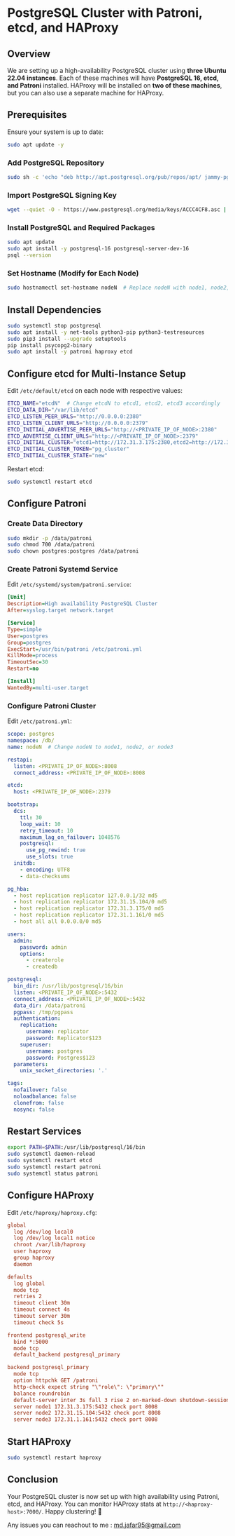 # PostgreSQL Cluster with Patroni, etcd, and HAProxy

## Overview
We are setting up a high-availability PostgreSQL cluster using **three Ubuntu 22.04 instances**. Each of these machines will have **PostgreSQL 16, etcd, and Patroni** installed. HAProxy will be installed on **two of these machines**, but you can also use a separate machine for HAProxy.

## Prerequisites
Ensure your system is up to date:
```sh
sudo apt update -y 
```

### Add PostgreSQL Repository
```sh
sudo sh -c 'echo "deb http://apt.postgresql.org/pub/repos/apt/ jammy-pgdg main" > /etc/apt/sources.list.d/pgdg.list'
```

### Import PostgreSQL Signing Key
```sh
wget --quiet -O - https://www.postgresql.org/media/keys/ACCC4CF8.asc | sudo apt-key add -
```

### Install PostgreSQL and Required Packages
```sh
sudo apt update 
sudo apt install -y postgresql-16 postgresql-server-dev-16
psql --version
```

### Set Hostname (Modify for Each Node)
```sh
sudo hostnamectl set-hostname nodeN  # Replace nodeN with node1, node2, or node3
```

## Install Dependencies
```sh
sudo systemctl stop postgresql
sudo apt install -y net-tools python3-pip python3-testresources
sudo pip3 install --upgrade setuptools
pip install psycopg2-binary
sudo apt install -y patroni haproxy etcd
```

## Configure etcd for Multi-Instance Setup
Edit `/etc/default/etcd` on each node with respective values:
```sh
ETCD_NAME="etcdN"  # Change etcdN to etcd1, etcd2, etcd3 accordingly
ETCD_DATA_DIR="/var/lib/etcd"
ETCD_LISTEN_PEER_URLS="http://0.0.0.0:2380"
ETCD_LISTEN_CLIENT_URLS="http://0.0.0.0:2379"
ETCD_INITIAL_ADVERTISE_PEER_URLS="http://<PRIVATE_IP_OF_NODE>:2380"
ETCD_ADVERTISE_CLIENT_URLS="http://<PRIVATE_IP_OF_NODE>:2379"
ETCD_INITIAL_CLUSTER="etcd1=http://172.31.3.175:2380,etcd2=http://172.31.15.104:2380,etcd3=http://172.31.1.161:2380"
ETCD_INITIAL_CLUSTER_TOKEN="pg_cluster"
ETCD_INITIAL_CLUSTER_STATE="new"
```
Restart etcd:
```sh
sudo systemctl restart etcd
```

## Configure Patroni
### Create Data Directory
```sh
sudo mkdir -p /data/patroni
sudo chmod 700 /data/patroni
sudo chown postgres:postgres /data/patroni
```

### Create Patroni Systemd Service
Edit `/etc/systemd/system/patroni.service`:
```ini
[Unit]
Description=High availability PostgreSQL Cluster
After=syslog.target network.target

[Service]
Type=simple
User=postgres
Group=postgres
ExecStart=/usr/bin/patroni /etc/patroni.yml
KillMode=process
TimeoutSec=30
Restart=no

[Install]
WantedBy=multi-user.target
```

### Configure Patroni Cluster
Edit `/etc/patroni.yml`:
```yaml
scope: postgres
namespace: /db/
name: nodeN  # Change nodeN to node1, node2, or node3

restapi:
  listen: <PRIVATE_IP_OF_NODE>:8008
  connect_address: <PRIVATE_IP_OF_NODE>:8008

etcd:
  host: <PRIVATE_IP_OF_NODE>:2379

bootstrap:
  dcs:
    ttl: 30
    loop_wait: 10
    retry_timeout: 10
    maximum_lag_on_failover: 1048576
    postgresql:
      use_pg_rewind: true
      use_slots: true
  initdb:
    - encoding: UTF8
    - data-checksums

pg_hba:
  - host replication replicator 127.0.0.1/32 md5
  - host replication replicator 172.31.15.104/0 md5
  - host replication replicator 172.31.3.175/0 md5
  - host replication replicator 172.31.1.161/0 md5
  - host all all 0.0.0.0/0 md5

users:
  admin:
    password: admin
    options:
      - createrole
      - createdb

postgresql:
  bin_dir: /usr/lib/postgresql/16/bin
  listen: <PRIVATE_IP_OF_NODE>:5432
  connect_address: <PRIVATE_IP_OF_NODE>:5432
  data_dir: /data/patroni
  pgpass: /tmp/pgpass
  authentication:
    replication:
      username: replicator
      password: Replicator$123
    superuser:
      username: postgres
      password: Postgres$123
  parameters:
    unix_socket_directories: '.'

tags:
  nofailover: false
  noloadbalance: false
  clonefrom: false
  nosync: false
```

## Restart Services
```sh
export PATH=$PATH:/usr/lib/postgresql/16/bin
sudo systemctl daemon-reload
sudo systemctl restart etcd
sudo systemctl restart patroni
sudo systemctl status patroni
```

## Configure HAProxy
Edit `/etc/haproxy/haproxy.cfg`:
```ini
global
  log /dev/log local0
  log /dev/log local1 notice
  chroot /var/lib/haproxy
  user haproxy
  group haproxy
  daemon

defaults
  log global
  mode tcp
  retries 2
  timeout client 30m
  timeout connect 4s
  timeout server 30m
  timeout check 5s

frontend postgresql_write
  bind *:5000
  mode tcp
  default_backend postgresql_primary

backend postgresql_primary
  mode tcp
  option httpchk GET /patroni
  http-check expect string "\"role\": \"primary\""
  balance roundrobin
  default-server inter 3s fall 3 rise 2 on-marked-down shutdown-sessions
  server node1 172.31.3.175:5432 check port 8008
  server node2 172.31.15.104:5432 check port 8008
  server node3 172.31.1.161:5432 check port 8008
```

## Start HAProxy
```sh
sudo systemctl restart haproxy
```

## Conclusion
Your PostgreSQL cluster is now set up with high availability using Patroni, etcd, and HAProxy. You can monitor HAProxy stats at `http://<haproxy-host>:7000/`. Happy clustering! 🚀


Any issues you can reachout to me : md.jafar95@gmail.com
